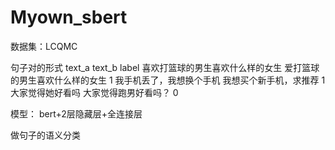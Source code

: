 # Myown_sbert

数据集：LCQMC

句子对的形式
text_a	text_b	label
喜欢打篮球的男生喜欢什么样的女生	爱打篮球的男生喜欢什么样的女生	1
我手机丢了，我想换个手机	我想买个新手机，求推荐	1
大家觉得她好看吗	大家觉得跑男好看吗？	0


模型：
bert+2层隐藏层+全连接层

做句子的语义分类
